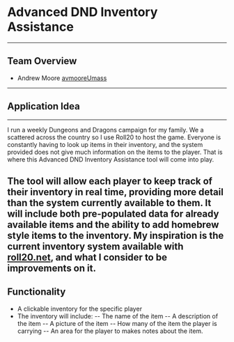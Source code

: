 # Advanced DND Inventory Assistance
---
## Team Overview
- Andrew Moore [avmooreUmass](https://github.com/avmooreUmass)
---
## Application Idea
---
I run a weekly Dungeons and Dragons campaign for my family.  We a scattered across the country so I use Roll20 to host
the game.  Everyone is constantly having to look up items in their inventory, and the system provided does not give much
information on the items to the player.  That is where this Advanced DND Inventory Assistance tool will come into play.

The tool will allow each player to keep track of their inventory in real time, providing more detail than the system 
currently available to them.  It will include both pre-populated data for already available items and the ability to 
add homebrew style items to the inventory. My inspiration is the current inventory system available with [roll20.net](http://www.roll20.net), 
and what I consider to be improvements on it.
---
## Functionality
- A clickable inventory for the specific player
- The inventory will include:
-- The name of the item
-- A description of the item
-- A picture of the item 
-- How many of the item the player is carrying
-- An area for the player to makes notes about the item.
